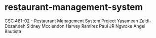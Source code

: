 # restaurant-management-system
CSC 481-02 - Restaurant Management System Project
Yasamean Zaidi-Dozandeh
Sidney Mcclendon
Harvey Ramirez
Paul JR Ngwoke
Angel Bautista
